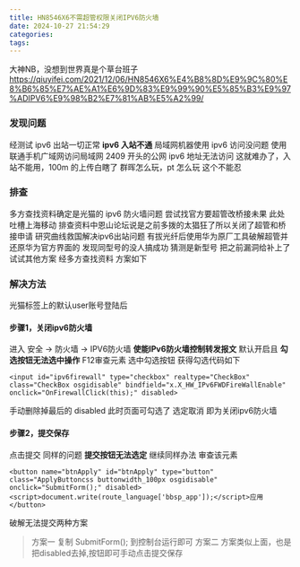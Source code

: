 ```yaml
---
title: HN8546X6不需超管权限关闭IPV6防火墙
date: 2024-10-27 21:54:29
categories:
tags:
---
```


大神NB，没想到世界真是个草台班子   
https://qiuyifei.com/2021/12/06/HN8546X6%E4%B8%8D%E9%9C%80%E8%B6%85%E7%AE%A1%E6%9D%83%E9%99%90%E5%85%B3%E9%97%ADIPV6%E9%98%B2%E7%81%AB%E5%A2%99/


### 发现问题

经测试 ipv6 出站一切正常 **ipv6 入站不通**
局域网机器使用 ipv6 访问没问题
使用联通手机广域网访问局域网 2409 开头的公网 ipv6 地址无法访问
这就难办了，入站不能用，100m 的上传白瞎了
群晖怎么玩，pt 怎么玩
这个不能忍

### 排查

多方查找资料确定是光猫的 ipv6 防火墙问题
尝试找官方要超管改桥接未果
此处吐槽上海移动 排查资料中恩山论坛说是之前多拨的太猖狂了所以关闭了超管和桥接申请
研究曲线救国解决ipv6出站问题
有拔光纤后使用华为原厂工具破解超管并还原华为官方界面的
发现同型号的没人搞成功 猜测是新型号 把之前漏洞给补上了
试试其他方案
经多方查找资料 方案如下

### 解决方法

光猫标签上的默认user账号登陆后

#### 步骤1，关闭ipv6防火墙

进入 安全 → 防火墙 → IPV6防火墙
**使能IPv6防火墙控制转发报文** 默认开启且 **勾选按钮无法选中操作**
F12审查元素 选中勾选按钮 获得勾选代码如下

```
<input id="ipv6firewall" type="checkbox" realtype="CheckBox" class="CheckBox osgidisable" bindfield="x.X_HW_IPv6FWDFireWallEnable" onclick="OnFirewallClick(this);" disabled>
```

手动删除掉最后的 disabled
此时页面可勾选了
选定取消 即为关闭ipv6防火墙

#### 步骤2，提交保存

点击提交 同样的问题 **提交按钮无法选定**
继续同样办法 审查该元素


```
<button name="btnApply" id="btnApply" type="button" class="ApplyButtoncss buttonwidth_100px osgidisable" onclick="SubmitForm();" disabled><script>document.write(route_language['bbsp_app']);</script>应用</button>
```

破解无法提交两种方案

> 方案一
> 复制 SubmitForm(); 到控制台运行即可
> 方案二
> 方案类似上面，也是把disabled去掉,按钮即可手动点击提交保存